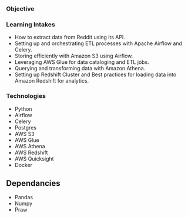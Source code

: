 ### Objective

### Learning Intakes
- How to extract data from Reddit using its API.
- Setting up and orchestrating ETL processes with Apache Airflow and Celery.
- Storing efficiently with Amazon S3 using Airflow.
- Leveraging AWS Glue for data cataloging and ETL jobs.
- Querying and transforming data with Amazon Athena.
- Setting up Redshift Cluster and Best practices for loading data into Amazon Redshift for analytics.

### Technologies
- Python
- Airflow
- Celery
- Postgres
- AWS S3
- AWS Glue
- AWS Athena
- AWS Redshift
- AWS Quicksight
- Docker

## Dependancies
- Pandas
- Numpy
- Praw